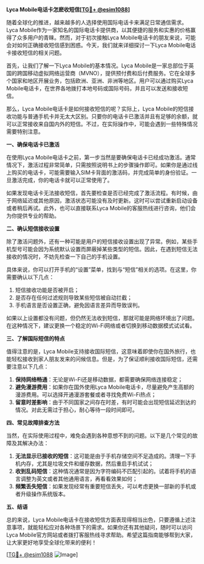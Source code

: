 **Lyca Mobile电话卡怎麽收短信[[TG💪+ @esim1088](https://t.me/s/esim1088)]**

随着全球化的推进，越来越多的人选择使用国际电话卡来满足日常通信需求。Lyca Mobile作为一家知名的国际电话卡提供商，以其便捷的服务和实惠的价格赢得了众多用户的青睐。然而，对于初次接触Lyca Mobile电话卡的朋友来说，可能会对如何正确接收短信感到困惑。今天，我们就来详细探讨一下Lyca Mobile电话卡接收短信的相关问题。

首先，让我们了解一下Lyca Mobile的基本情况。Lyca Mobile是一家总部位于英国的跨国移动虚拟网络运营商（MVNO），提供预付费和后付费服务。它在全球多个国家和地区开展业务，包括欧洲、亚洲、非洲等地区。用户可以通过购买Lyca Mobile电话卡，在世界各地拨打本地号码或国际号码，并且可以发送和接收短信。

那么，Lyca Mobile电话卡是如何接收短信的呢？实际上，Lyca Mobile的短信接收功能与普通手机卡并无太大区别。只要你的电话卡已激活并且有足够的余额，就可以正常接收来自国内外的短信。不过，在实际操作中，可能会遇到一些特殊情况需要特别注意。

**一、确保电话卡已激活**

在使用Lyca Mobile电话卡之前，第一步当然是要确保电话卡已经成功激活。通常情况下，激活过程非常简单，只需按照说明书上的步骤操作即可。如果你是通过线上购买的电话卡，可能需要输入SIM卡背面的激活码，并完成简单的身份验证。一旦激活完成，你的电话卡就可以正常使用了。

如果发现电话卡无法接收短信，首先要检查是否已经完成了激活流程。有时候，由于网络延迟或其他原因，激活状态可能没有及时更新。这时可以尝试重新启动设备或者稍后再试。此外，也可以直接联系Lyca Mobile的客服热线进行咨询，他们会为你提供专业的帮助。

**二、确认短信接收设置**

除了激活问题外，还有一种可能是用户的短信接收设置出现了异常。例如，某些手机型号可能会因为系统默认设置而屏蔽掉某些类型的短信。因此，在遇到短信无法接收的情况时，不妨先检查一下自己的手机设置。

具体来说，你可以打开手机的“设置”菜单，找到与“短信”相关的选项。在这里，你需要确认以下几点：

1. 短信接收功能是否被开启；
2. 是否存在任何过滤规则导致某些短信被自动拦截；
3. 手机语言是否设置正确，避免因语言差异而导致误判。

如果以上设置都没有问题，但仍然无法收到短信，那就可能是网络环境出了问题。在这种情况下，建议更换一个稳定的Wi-Fi网络或者切换到移动数据模式试试看。

**三、了解国际短信的特点**

值得注意的是，Lyca Mobile支持接收国际短信，这意味着即使你在国外旅行，也能轻松接收到家人朋友发来的问候信息。但是，为了保证顺利接收国际短信，还需要注意以下几点：

1. **保持网络畅通**：无论是Wi-Fi还是移动数据，都需要确保网络连接稳定；
2. **避免漫游费用**：如果你在国外使用Lyca Mobile电话卡，尽量避免产生高额的漫游费用。可以选择开通漫游套餐或者寻找免费Wi-Fi热点；
3. **留意时差影响**：由于不同国家之间存在时差，有时可能会出现短信延迟到达的情况。对此无需过于担心，耐心等待一段时间即可。

**四、常见故障排查方法**

当然，在实际使用过程中，难免会遇到各种意想不到的问题。以下是几个常见的故障及其解决办法：

1. **无法显示已接收的短信**：这可能是由于手机存储空间不足造成的。清理一下手机内存，尤其是垃圾文件和缓存数据，然后重启手机试试；
2. **收到乱码短信**：这种情况通常是因为字符编码不匹配引起的。试着将手机的语言调整为英文或者其他通用语言，再看看效果如何；
3. **频繁丢失短信**：如果发现经常有重要短信丢失，可以考虑更换一部新的手机或者升级操作系统版本。

**五、结语**

总的来说，Lyca Mobile电话卡在接收短信方面表现得相当出色，只要遵循上述注意事项，就能轻松应对各种场景下的需求。如果你还有其他疑问，随时可以访问Lyca Mobile官方网站或者拨打客服热线寻求帮助。希望这篇指南能够帮到大家，让大家更好地享受全球化带来的便利！

[[TG💪+ @esim1088](https://t.me/s/esim1088) ![Image](https://i.postimg.cc/4NQfJmqS/Snipaste-2025-05-13-00-14-12.png)]